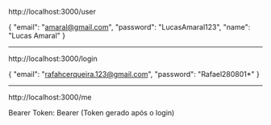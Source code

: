 http://localhost:3000/user

{
	"email": "amaral@gmail.com",
	"password": "LucasAmaral123",
	"name": "Lucas Amaral"
}


-----------------------------------------------

http://localhost:3000/login

{
	"email": "rafahcerqueira.123@gmail.com",
	"password": "Rafael280801*"
}

-----------------------------------------------

http://localhost:3000/me

Bearer Token: Bearer (Token gerado após o login)